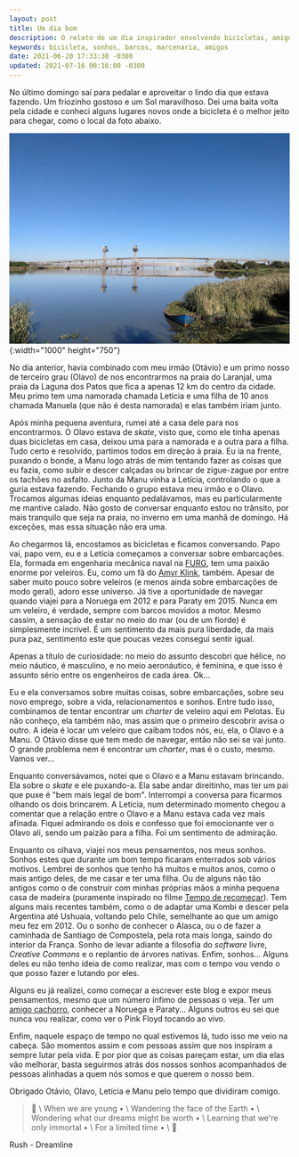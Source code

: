 ```yaml
---
layout: post
title: Um dia bom
description: O relato de um dia inspirador envolvendo bicicletas, amigos, frio, Sol e boas conversas.
keywords: bicicleta, sonhos, barcos, marcenaria, amigos
date: 2021-06-20 17:33:30 -0300
updated: 2021-07-16 00:16:00 -0300
---
```


No último domingo saí para pedalar e aproveitar o lindo dia que estava fazendo. Um friozinho gostoso e um Sol maravilhoso. Dei uma baita volta pela cidade e conheci alguns lugares novos onde a bicicleta é o melhor jeito para chegar, como o local da foto abaixo.

![Em primeiro plano a ponte de ferro usada pelos trens e em segundo plano a ponte de concreto da BR-392, ambas sobre o canal São Gonçalo, que separa a cidade de Pelotas da cidade de Rio Grande.](/assets/images/blog/2021-06-20-um_dia_bom/pontes.webp){:width="1000" height="750"}

No dia anterior, havia combinado com meu irmão (Otávio) e um primo nosso de terceiro grau (Olavo) de nos encontrarmos na praia do Laranjal, uma praia da Laguna dos Patos que fica a apenas 12 km do centro da cidade. Meu primo tem uma namorada chamada Letícia e uma filha de 10 anos chamada Manuela (que não é desta namorada) e elas também iriam junto.

Após minha pequena aventura, rumei até a casa dele para nos encontrarmos. O Olavo estava de *skate*, visto que, como ele tinha apenas duas bicicletas em casa, deixou uma para a namorada e a outra para a filha. Tudo certo e resolvido, partimos todos em direção à praia. Eu ia na frente, puxando o bonde, a Manu logo atrás de mim tentando fazer as coisas que eu fazia, como subir e descer calçadas ou brincar de zigue-zague por entre os tachões no asfalto. Junto da Manu vinha a Letícia, controlando o que a guria estava fazendo. Fechando o grupo estava meu irmão e o Olavo. Trocamos algumas ideias enquanto pedalávamos, mas eu particularmente me mantive calado. Não gosto de conversar enquanto estou no trânsito, por mais tranquilo que seja na praia, no inverno em uma manhã de domingo. Há exceções, mas essa situação não era uma.

Ao chegarmos lá, encostamos as bicicletas e ficamos conversando. Papo vai, papo vem, eu e a Letícia começamos a conversar sobre embarcações. Ela, formada em engenharia mecânica naval na [FURG](https://www.furg.br/), tem uma paixão enorme por veleiros. Eu, como um fã do [Amyr Klink](http://www.amyrklink.com.br/), também. Apesar de saber muito pouco sobre veleiros (e menos ainda sobre embarcações de modo geral), adoro esse universo. Já tive a oportunidade de navegar quando viajei para a Noruega em 2012 e para Paraty em 2015. Nunca em um veleiro, é verdade, sempre com barcos movidos a motor. Mesmo cassim, a sensação de estar no meio do mar (ou de um fiorde) é simplesmente incrível. É um sentimento da mais pura liberdade, da mais pura paz, sentimento este que poucas vezes consegui sentir igual.

Apenas a título de curiosidade: no meio do assunto descobri que hélice, no meio náutico, é masculino, e no meio aeronáutico, é feminina, e que isso é assunto sério entre os engenheiros de cada área. Ok...

Eu e ela conversamos sobre muitas coisas, sobre embarcações, sobre seu novo emprego, sobre a vida, relacionamentos e sonhos. Entre tudo isso, combinamos de tentar encontrar um *charter* de veleiro aqui em Pelotas. Eu não conheço, ela também não, mas assim que o primeiro descobrir avisa o outro. A ideia é locar um veleiro que caibam todos nós, eu, ela, o Olavo e a Manu. O Otávio disse que tem medo de navegar, então não sei se vai junto. O grande problema nem é encontrar um *charter*, mas é o custo, mesmo. Vamos ver...

Enquanto conversávamos, notei que o Olavo e a Manu estavam brincando. Ela sobre o *skate* e ele puxando-a. Ela sabe andar direitinho, mas ter um pai que puxe é "bem mais legal de bom". Interrompi a conversa para ficarmos olhando os dois brincarem. A Letícia, num determinado momento chegou a comentar que a relação entre o Olavo e a Manu estava cada vez mais afinada. Fiquei admirando os dois e confesso que foi emocionante ver o Olavo ali, sendo um paizão para a filha. Foi um sentimento de admiração.

Enquanto os olhava, viajei nos meus pensamentos, nos meus sonhos. Sonhos estes que durante um bom tempo ficaram enterrados sob vários motivos. Lembrei de sonhos que tenho há muitos e muitos anos, como o mais antigo deles, de me casar e ter uma filha. Ou de alguns não tão antigos como o de construir com minhas próprias mãos a minha pequena casa de madeira (puramente inspirado no filme [Tempo de recomeçar](https://www.imdb.com/title/tt00264796/)). Tem alguns mais recentes também, como o de adaptar uma Kombi e descer pela Argentina até Ushuaia, voltando pelo Chile, semelhante ao que um amigo meu fez em 2012. Ou o sonho de conhecer o Alasca, ou o de fazer a caminhada de Santiago de Compostela, pela rota mais longa, saindo do interior da França. Sonho de levar adiante a filosofia do *software* livre, *Creative Commons* e o replantio de árvores nativas. Enfim, sonhos... Alguns deles eu não tenho ideia de como realizar, mas com o tempo vou vendo o que posso fazer e lutando por eles.

Alguns eu já realizei, como começar a escrever este blog e expor meus pensamentos, mesmo que um número ínfimo de pessoas o veja. Ter um [amigo cachorro](https://sobrebarbasebigodes.wordpress.com/ "Blog do meu amigo cachorro"), conhecer a Noruega e Paraty... Alguns outros eu sei que nunca vou realizar, como ver o Pink Floyd tocando ao vivo.

Enfim, naquele espaço de tempo no qual estivemos lá, tudo isso me veio na cabeça. São momentos assim e com pessoas assim que nos inspiram a sempre lutar pela vida. E por pior que as coisas pareçam estar, um dia elas vão melhorar, basta seguirmos atrás dos nossos sonhos acompanhados de pessoas alinhadas a quem nós somos e que querem o nosso bem.

Obrigado Otávio, Olavo, Letícia e Manu pelo tempo que dividiram comigo.

> &#127932; \\
When we are young • \\
Wandering the face of the Earth • \\
Wondering what our dreams might be worth • \\
Learning that we're only immortal • \\
For a limited time • \\
&#127932;

Rush - Dreamline

